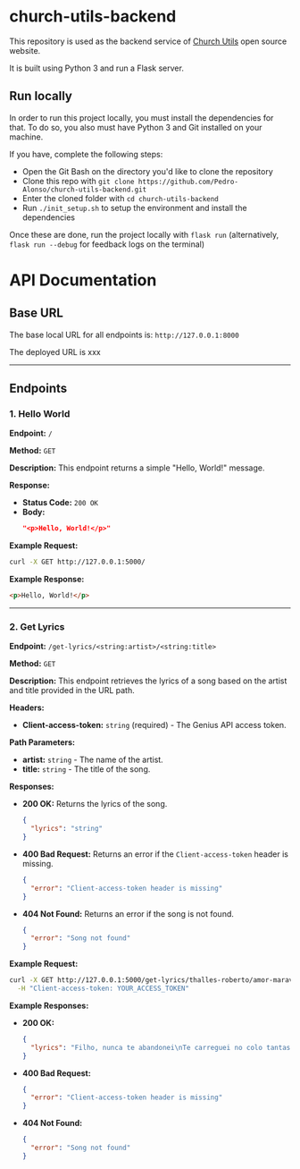 # church-utils-backend

This repository is used as the backend service of [Church Utils](https://github.com/Pedro-Alonso/church-utils/) open source website.

It is built using Python 3 and run a Flask server.

## Run locally

In order to run this project locally, you must install the dependencies for that. To do so, you also must have Python 3 and Git installed on your machine.

If you have, complete the following steps:

- Open the Git Bash on the directory you'd like to clone the repository
- Clone this repo with `git clone https://github.com/Pedro-Alonso/church-utils-backend.git`
- Enter the cloned folder with `cd church-utils-backend`
- Run `./init_setup.sh` to setup the environment and install the dependencies

Once these are done, run the project locally with `flask run` (alternatively, `flask run --debug` for feedback logs on the terminal)

# API Documentation

## Base URL

The base local URL for all endpoints is: `http://127.0.0.1:8000`

The deployed URL is xxx

---

## Endpoints

### 1. Hello World

**Endpoint:** `/`

**Method:** `GET`

**Description:** This endpoint returns a simple "Hello, World!" message.

**Response:**

- **Status Code:** `200 OK`
- **Body:**
  ```json
  "<p>Hello, World!</p>"
  ```

**Example Request:**

```bash
curl -X GET http://127.0.0.1:5000/
```

**Example Response:**

```html
<p>Hello, World!</p>
```

---

### 2. Get Lyrics

**Endpoint:** `/get-lyrics/<string:artist>/<string:title>`

**Method:** `GET`

**Description:** This endpoint retrieves the lyrics of a song based on the artist and title provided in the URL path.

**Headers:**

- **Client-access-token:** `string` (required) - The Genius API access token.

**Path Parameters:**

- **artist:** `string` - The name of the artist.
- **title:** `string` - The title of the song.

**Responses:**

- **200 OK:** Returns the lyrics of the song.

  ```json
  {
    "lyrics": "string"
  }
  ```

- **400 Bad Request:** Returns an error if the `Client-access-token` header is missing.

  ```json
  {
    "error": "Client-access-token header is missing"
  }
  ```

- **404 Not Found:** Returns an error if the song is not found.
  ```json
  {
    "error": "Song not found"
  }
  ```

**Example Request:**

```bash
curl -X GET http://127.0.0.1:5000/get-lyrics/thalles-roberto/amor-maravilhoso \
  -H "Client-access-token: YOUR_ACCESS_TOKEN"
```

**Example Responses:**

- **200 OK:**

  ```json
  {
    "lyrics": "Filho, nunca te abandonei\nTe carreguei no colo tantas vezes..."
  }
  ```

- **400 Bad Request:**

  ```json
  {
    "error": "Client-access-token header is missing"
  }
  ```

- **404 Not Found:**
  ```json
  {
    "error": "Song not found"
  }
  ```
